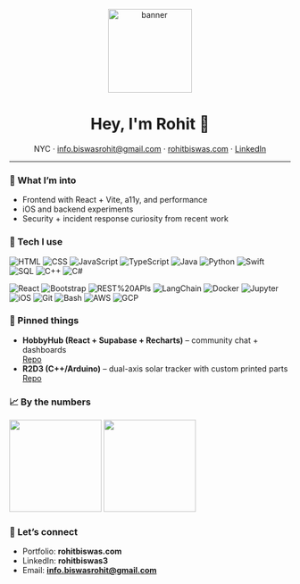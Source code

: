 <!-- Centered banner (optional) -->
<p align="center"><img src="https://media.tenor.com/tW0b0wDTNBMAAAAi/bhago-bhago-re-baba.gif" width="150" alt="banner" /></p>

<h1 align="center">Hey, I'm Rohit 👋</h1>
<p align="center">
  NYC · <a href="mailto:info.biswasrohit@gmail.com">info.biswasrohit@gmail.com</a> ·
  <a href="https://rohitbiswas.com">rohitbiswas.com</a> ·
  <a href="https://www.linkedin.com/in/rohitbiswas3">LinkedIn</a>
</p>

---

### 🚀 What I’m into
- Frontend with React + Vite, a11y, and performance
- iOS and backend experiments
- Security + incident response curiosity from recent work

### 🧰 Tech I use
<!-- Languages -->
![HTML](https://img.shields.io/badge/HTML-ef652a?logo=html5&logoColor=white)
![CSS](https://img.shields.io/badge/CSS-2965f1?logo=css3&logoColor=white)
![JavaScript](https://img.shields.io/badge/JavaScript-efd81d?logo=javascript&logoColor=black)
![TypeScript](https://img.shields.io/badge/TypeScript-3178c6?logo=typescript&logoColor=white)
![Java](https://img.shields.io/badge/Java-007396?logo=openjdk&logoColor=white)
![Python](https://img.shields.io/badge/Python-3776ab?logo=python&logoColor=white)
![Swift](https://img.shields.io/badge/Swift-f05138?logo=swift&logoColor=white)
![SQL](https://img.shields.io/badge/SQL-336791?logo=postgresql&logoColor=white)
![C++](https://img.shields.io/badge/C++-00599C?logo=c%2B%2B&logoColor=white)
![C#](https://img.shields.io/badge/C%23-239120?logo=csharp&logoColor=white)

<!-- Frameworks / platforms / tools -->
![React](https://img.shields.io/badge/React-20232a?logo=react&logoColor=61DAFB)
![Bootstrap](https://img.shields.io/badge/Bootstrap-7952b3?logo=bootstrap&logoColor=white)
![REST%20APIs](https://img.shields.io/badge/REST-0a0a0a)
![LangChain](https://img.shields.io/badge/LangChain-00b16a)
![Docker](https://img.shields.io/badge/Docker-2496ed?logo=docker&logoColor=white)
![Jupyter](https://img.shields.io/badge/Jupyter-f37626?logo=jupyter&logoColor=white)
![iOS](https://img.shields.io/badge/iOS-000000?logo=apple&logoColor=white)
![Git](https://img.shields.io/badge/Git-f05033?logo=git&logoColor=white)
![Bash](https://img.shields.io/badge/Bash-121011?logo=gnu-bash&logoColor=white)
![AWS](https://img.shields.io/badge/AWS-232f3e?logo=amazonaws&logoColor=white)
![GCP](https://img.shields.io/badge/GCP-1a73e8?logo=googlecloud&logoColor=white)

### 📌 Pinned things
- **HobbyHub (React + Supabase + Recharts)** – community chat + dashboards  
  <a href="https://github.com/Biswasrohit/CodePathFinalProject">Repo</a>
- **R2D3 (C++/Arduino)** – dual-axis solar tracker with custom printed parts  
  <a href="https://github.com/Biswasrohit/r2d3">Repo</a>

### 📈 By the numbers
<p>
  <img src="https://github-readme-stats.vercel.app/api?username=Biswasrohit&show_icons=true&hide_title=true&theme=transparent" height="165" />
  <img src="https://github-readme-stats.vercel.app/api/top-langs/?username=Biswasrohit&layout=compact&theme=transparent" height="165" />
</p>

### 🤝 Let’s connect
- Portfolio: **rohitbiswas.com**
- LinkedIn: **rohitbiswas3**
- Email: **info.biswasrohit@gmail.com**
